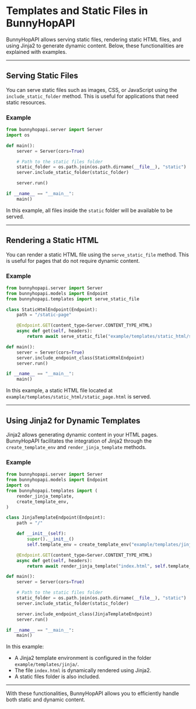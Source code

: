 # Templates and Static Files in BunnyHopAPI

BunnyHopAPI allows serving static files, rendering static HTML files, and using Jinja2 to generate dynamic content. Below, these functionalities are explained with examples.

---

## Serving Static Files

You can serve static files such as images, CSS, or JavaScript using the `include_static_folder` method. This is useful for applications that need static resources.

### Example

```python
from bunnyhopapi.server import Server
import os

def main():
    server = Server(cors=True)

    # Path to the static files folder
    static_folder = os.path.join(os.path.dirname(__file__), "static")
    server.include_static_folder(static_folder)

    server.run()

if __name__ == "__main__":
    main()
```

In this example, all files inside the `static` folder will be available to be served.

---

## Rendering a Static HTML

You can render a static HTML file using the `serve_static_file` method. This is useful for pages that do not require dynamic content.

### Example

```python
from bunnyhopapi.server import Server
from bunnyhopapi.models import Endpoint
from bunnyhopapi.templates import serve_static_file

class StaticHtmlEndpoint(Endpoint):
    path = "/static-page"

    @Endpoint.GET(content_type=Server.CONTENT_TYPE_HTML)
    async def get(self, headers):
        return await serve_static_file("example/templates/static_html/static_page.html")

def main():
    server = Server(cors=True)
    server.include_endpoint_class(StaticHtmlEndpoint)
    server.run()

if __name__ == "__main__":
    main()
```

In this example, a static HTML file located at `example/templates/static_html/static_page.html` is served.

---

## Using Jinja2 for Dynamic Templates

Jinja2 allows generating dynamic content in your HTML pages. BunnyHopAPI facilitates the integration of Jinja2 through the `create_template_env` and `render_jinja_template` methods.

### Example

```python
from bunnyhopapi.server import Server
from bunnyhopapi.models import Endpoint
import os
from bunnyhopapi.templates import (
    render_jinja_template,
    create_template_env,
)

class JinjaTemplateEndpoint(Endpoint):
    path = "/"

    def __init__(self):
        super().__init__()
        self.template_env = create_template_env("example/templates/jinja/")

    @Endpoint.GET(content_type=Server.CONTENT_TYPE_HTML)
    async def get(self, headers):
        return await render_jinja_template("index.html", self.template_env)

def main():
    server = Server(cors=True)

    # Path to the static files folder
    static_folder = os.path.join(os.path.dirname(__file__), "static")
    server.include_static_folder(static_folder)

    server.include_endpoint_class(JinjaTemplateEndpoint)
    server.run()

if __name__ == "__main__":
    main()
```

In this example:
- A Jinja2 template environment is configured in the folder `example/templates/jinja/`.
- The file `index.html` is dynamically rendered using Jinja2.
- A static files folder is also included.

---

With these functionalities, BunnyHopAPI allows you to efficiently handle both static and dynamic content.
